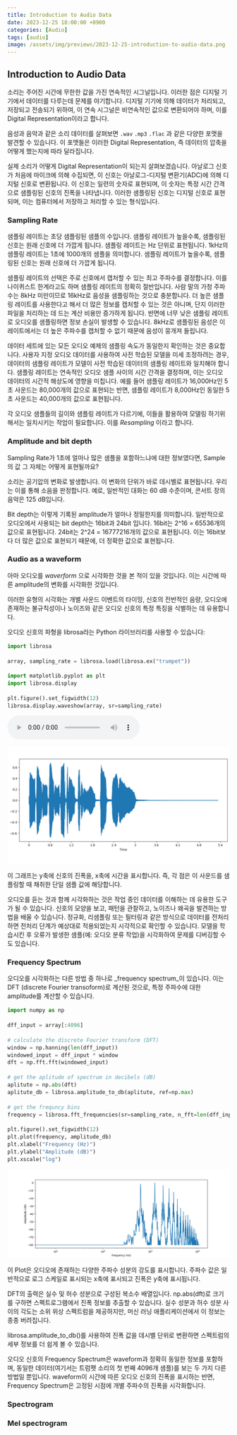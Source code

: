 ```yaml
---
title: Introduction to Audio Data
date: 2023-12-25 18:00:00 +0900
categories: [Audio]
tags: [audio]
image: /assets/img/previews/2023-12-25-introduction-to-audio-data.png
---
```


## Introduction to Audio Data

소리는 주어진 시간에 무한한 값을 가진 연속적인 시그널입니다. 이러한 점은 디지털 기기에서 데이터를 다루는데 문제를 야기합니다. 디지털 기기에 의해 데이터가 처리되고, 저장되고 전송되기 위하여, 이 연속 시그널은 비연속적인 값으로 변환되어야 하며, 이를 Digital Representation이라고 합니다.

음성과 음악과 같은 소리 데이터를 살펴보면 `.wav` `.mp3` `.flac` 과 같은 다양한 포맷을 발견할 수 있습니다. 이 포맷들은 이러한 Digital Representation, 즉 데이터의 압축을 어떻게 했는지에 따라 달라집니다.

실제 소리가 어떻게 Digital Representation이 되는지 살펴보겠습니다.
아날로그 신호가 처음에 마이크에 의해 수집되면, 이 신호는 아날로그-디지털 변환기(ADC)에 의해 디지털 신호로 변환됩니다. 이 신호는 일련의 숫자로 표현되며, 이 숫자는 특정 시간 간격으로 샘플링된 신호의 진폭을 나타냅니다. 이러한 샘플링된 신호는 디지털 신호로 표현되며, 이는 컴퓨터에서 저장하고 처리할 수 있는 형식입니다.


### Sampling Rate

샘플링 레이트는 초당 샘플링된 샘플의 수입니다. 샘플링 레이트가 높을수록, 샘플링된 신호는 원래 신호에 더 가깝게 됩니다. 샘플링 레이트는 Hz 단위로 표현됩니다. 1kHz의 샘플링 레이트는 1초에 1000개의 샘플을 의미합니다. 샘플링 레이트가 높을수록, 샘플링된 신호는 원래 신호에 더 가깝게 됩니다.

샘플링 레이트의 선택은 주로 신호에서 캡처할 수 있는 최고 주파수를 결정합니다. 이를 나이퀴스트 한계라고도 하며 샘플링 레이트의 정확히 절반입니다. 사람 말의 가청 주파수는 8kHz 미만이므로 16kHz로 음성을 샘플링하는 것으로 충분합니다. 더 높은 샘플링 레이트를 사용한다고 해서 더 많은 정보를 캡처할 수 있는 것은 아니며, 단지 이러한 파일을 처리하는 데 드는 계산 비용만 증가하게 됩니다. 반면에 너무 낮은 샘플링 레이트로 오디오를 샘플링하면 정보 손실이 발생할 수 있습니다. 8kHz로 샘플링된 음성은 이 레이트에서는 더 높은 주파수를 캡처할 수 없기 때문에 음성이 뭉개져 들립니다.

데이터 세트에 있는 모든 오디오 예제의 샘플링 속도가 동일한지 확인하는 것은 중요합니다. 사용자 지정 오디오 데이터를 사용하여 사전 학습된 모델을 미세 조정하려는 경우, 데이터의 샘플링 레이트가 모델이 사전 학습된 데이터의 샘플링 레이트와 일치해야 합니다. 샘플링 레이트는 연속적인 오디오 샘플 사이의 시간 간격을 결정하며, 이는 오디오 데이터의 시간적 해상도에 영향을 미칩니다. 예를 들어 샘플링 레이트가 16,000Hz인 5초 사운드는 80,000개의 값으로 표현되는 반면, 샘플링 레이트가 8,000Hz인 동일한 5초 사운드는 40,000개의 값으로 표현됩니다.

각 오디오 샘플들의 길이와 샘플링 레이트가 다르기에, 이들을 활용하여 모델링 하기위해서는 일치시키는 작업이 필요합니다. 이를 _Resampling_ 이라고 합니다.


### Amplitude and bit depth

Sampling Rate가 1초에 얼마나 많은 샘플을 포함하느냐에 대한 정보였다면, Sample의 값 그 자체는 어떻게 표현될까요?

소리는 공기압의 변화로 발생합니다. 이 변화의 단위가 바로 데시벨로 표현됩니다. 우리는 이를 통해 소음을 판정합니다. 예로, 일반적인 대화는 60 dB 수준이며, 콘서트 장의 음악은 125 dB입니다.

Bit depth는 이렇게 기록된 amplitude가 얼마나 정밀한지를 의미합니다. 일반적으로 오디오에서 사용되는 bit depth는 16bit과 24bit 입니다. 16bit는 2^16 = 65536개의 값으로 표현됩니다. 24bit는 2^24 = 16777216개의 값으로 표현됩니다. 이는 16bit보다 더 많은 값으로 표현되기 때문에, 더 정확한 값으로 표현됩니다.


### Audio as a waveform

아마 오디오를  _waverform_ 으로 시각화한 것을 본 적이 있을 것입니다. 이는 시간에 따른 amplitude의 변화를 시각화한 것입니다.

이러한 유형의 시각화는 개별 사운드 이벤트의 타이밍, 신호의 전반적인 음량, 오디오에 존재하는 불규칙성이나 노이즈와 같은 오디오 신호의 특정 특징을 식별하는 데 유용합니다.

오디오 신호의 파형을 librosa라는 Python 라이브러리를 사용할 수 있습니다:

```python
import librosa

array, sampling_rate = librosa.load(librosa.ex("trumpet"))

import matplotlib.pyplot as plt
import librosa.display

plt.figure().set_figwidth(12)
librosa.display.waveshow(array, sr=sampling_rate)
```
![](/assets/audio/sorohanro_-_solo-trumpet-06.ogg)

![](/assets/img/previews/2023-12-25-introduction-to-audio-data.png)

이 그래프는 y축에 신호의 진폭을, x축에 시간을 표시합니다. 즉, 각 점은 이 사운드를 샘플링할 때 채취한 단일 샘플 값에 해당합니다.

오디오를 듣는 것과 함께 시각화하는 것은 작업 중인 데이터를 이해하는 데 유용한 도구가 될 수 있습니다. 신호의 모양을 보고, 패턴을 관찰하고, 노이즈나 왜곡을 발견하는 방법을 배울 수 있습니다. 정규화, 리샘플링 또는 필터링과 같은 방식으로 데이터를 전처리하면 전처리 단계가 예상대로 적용되었는지 시각적으로 확인할 수 있습니다. 모델을 학습시킨 후 오류가 발생한 샘플(예: 오디오 분류 작업)을 시각화하여 문제를 디버깅할 수도 있습니다.




### Frequency Spectrum

오디오를 시각화하는 다른 방법 중 하나로 _frequency spectrum_이 있습니다.
이는 DFT (discrete Fourier transoform)로 계산된 것으로, 특정 주파수에 대한 amplitude를 계산할 수 있습니다.

```python
import numpy as np

dff_input = array[:4096]

# calculate the discrete Fourier transform (DFT)
window = np.hanning(len(dff_input))
windowed_input = dff_input * window
dft = np.fft.fft(windowed_input)

# get the aplitude of spectrum in decibels (dB)
aplitute = np.abs(dft)
aplitute_db = librosa.amplitude_to_db(aplitute, ref=np.max)

# get the frequncy bins
frequency = librosa.fft_frequencies(sr=sampling_rate, n_fft=len(dff_input))

plt.figure().set_figwidth(12)
plt.plot(frequency, amplitude_db)
plt.xlabel("Frequency (Hz)")
plt.ylabel("Amplitude (dB)")
plt.xscale("log")
```

![](/assets/img/2023-12-25-introduction-to-audio-data_plot_2.png)


이 Plot은 오디오에 존재하는 다양한 주파수 성분의 강도를 표시합니다. 주파수 값은 일반적으로 로그 스케일로 표시되는 x축에 표시되고 진폭은 y축에 표시됩니다.


DFT의 출력은 실수 및 허수 성분으로 구성된 복소수 배열입니다. np.abs(dft)로 크기를 구하면 스펙트로그램에서 진폭 정보를 추출할 수 있습니다.
실수 성분과 허수 성분 사이의 각도는 소위 위상 스펙트럼을 제공하지만, 머신 러닝 애플리케이션에서 이 정보는 종종 버려집니다.

librosa.amplitude_to_db()를 사용하여 진폭 값을 데시벨 단위로 변환하면 스펙트럼의 세부 정보를 더 쉽게 볼 수 있습니다. 

오디오 신호의 Frequency Spectrum은 waveform과 정확히 동일한 정보를 포함하며, 동일한 데이터(여기서는 트럼펫 소리의 첫 번째 4096개 샘플)를 보는 두 가지 다른 방법일 뿐입니다.
waveform이 시간에 따른 오디오 신호의 진폭을 표시하는 반면, Frequency Spectrum은 고정된 시점에 개별 주파수의 진폭을 시각화합니다.



### Spectrogram

### Mel spectrogram

